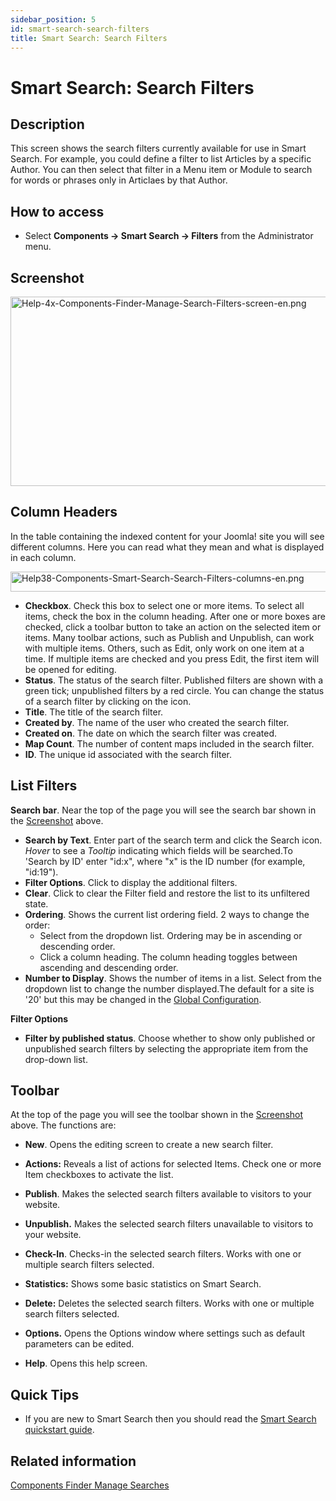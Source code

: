```yaml
---
sidebar_position: 5
id: smart-search-search-filters
title: Smart Search: Search Filters
---
```

# Smart Search: Search Filters
## Description

This screen shows the search filters currently available for use in
Smart Search. For example, you could define a filter to list Articles by
a specific Author. You can then select that filter in a Menu item or
Module to search for words or phrases only in Articlaes by that Author.

## How to access

- Select **Components **→** Smart Search **→** Filters** from the
  Administrator menu.

## Screenshot

<img
src="https://docs.joomla.org/images/a/a3/Help-4x-Components-Finder-Manage-Search-Filters-screen-en.png"
decoding="async" data-file-width="800" data-file-height="303"
width="800" height="303"
alt="Help-4x-Components-Finder-Manage-Search-Filters-screen-en.png" />

## Column Headers

In the table containing the indexed content for your Joomla! site you
will see different columns. Here you can read what they mean and what is
displayed in each column.

<img
src="https://docs.joomla.org/images/d/d8/Help38-Components-Smart-Search-Search-Filters-columns-en.png"
decoding="async" data-file-width="1040" data-file-height="32"
width="1040" height="32"
alt="Help38-Components-Smart-Search-Search-Filters-columns-en.png" />

- **Checkbox**. Check this box to select one or more items. To select
  all items, check the box in the column heading. After one or more
  boxes are checked, click a toolbar button to take an action on the
  selected item or items. Many toolbar actions, such as Publish and
  Unpublish, can work with multiple items. Others, such as Edit, only
  work on one item at a time. If multiple items are checked and you
  press Edit, the first item will be opened for editing.
- **Status**. The status of the search filter. Published filters are
  shown with a green tick; unpublished filters by a red circle. You can
  change the status of a search filter by clicking on the icon.
- **Title**. The title of the search filter.
- **Created by**. The name of the user who created the search filter.
- **Created on**. The date on which the search filter was created.
- **Map Count**. The number of content maps included in the search
  filter.
- **ID**. The unique id associated with the search filter.

## List Filters

**Search bar**. Near the top of the page you will see the search bar
shown in the [Screenshot](#screenshot) above.

- **Search by Text**. Enter part of the search term and click the Search
  icon. *Hover* to see a *Tooltip* indicating which fields will be
  searched.To 'Search by ID' enter "id:x", where "x" is the ID number
  (for example, "id:19").
- **Filter Options**. Click to display the additional filters.
- **Clear**. Click to clear the Filter field and restore the list to its
  unfiltered state.
- **Ordering**. Shows the current list ordering field. 2 ways to change
  the order:
  - Select from the dropdown list. Ordering may be in ascending or
    descending order.
  - Click a column heading. The column heading toggles between ascending
    and descending order.
- **Number to Display**. Shows the number of items in a list. Select
  from the dropdown list to change the number displayed.The default for
  a site is '20' but this may be changed in the [Global
  Configuration](https://docs.joomla.org/Help4.x:Site_Global_Configuration/en#defaultlistlimit "Help4.x:Site Global Configuration/en").

**Filter Options**

- **Filter by published status**. Choose whether to show only published
  or unpublished search filters by selecting the appropriate item from
  the drop-down list.

## Toolbar

At the top of the page you will see the toolbar shown in the
[Screenshot](#Screenshot) above. The functions are:

- **New**. Opens the editing screen to create a new search filter.

<!-- -->

- **Actions:** Reveals a list of actions for selected Items. Check one
  or more Item checkboxes to activate the list.

<!-- -->

- **Publish**. Makes the selected search filters available to visitors
  to your website.

<!-- -->

- **Unpublish.** Makes the selected search filters unavailable to
  visitors to your website.

<!-- -->

- **Check-In**. Checks-in the selected search filters. Works with one or
  multiple search filters selected.

<!-- -->

- **Statistics:** Shows some basic statistics on Smart Search.

<!-- -->

- **Delete:** Deletes the selected search filters. Works with one or
  multiple search filters selected.

<!-- -->

- **Options.** Opens the Options window where settings such as default
  parameters can be edited.

<!-- -->

- **Help**. Opens this help screen.

## Quick Tips

- If you are new to Smart Search then you should read the [Smart Search
  quickstart
  guide](https://docs.joomla.org/Smart_Search_quickstart_guide "Smart Search quickstart guide").

## Related information

[Components Finder Manage
Searches](https://docs.joomla.org/Help4.x:Smart_Search:_Search_Term_Analysis/en "Help4.x:Smart Search: Search Term Analysis/en")
